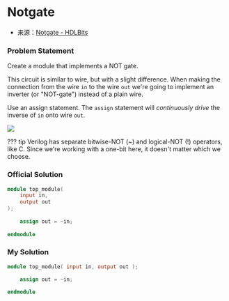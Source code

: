 # Notgate
- 来源：[Notgate - HDLBits](https://hdlbits.01xz.net/wiki/Notgate)

### Problem Statement
Create a module that implements a NOT gate.

This circuit is similar to wire, but with a slight difference. When making the connection from the wire `in` to the wire `out` we're going to implement an inverter (or "NOT-gate") instead of a plain wire.

Use an assign statement. The `assign` statement will _continuously drive_ the inverse of `in` onto wire `out`.

[![](https://hdlbits.01xz.net/mw/images/9/9e/Notgate.png)](https://hdlbits.01xz.net/wiki/File:Notgate.png)

??? tip
    Verilog has separate bitwise-NOT (~) and logical-NOT (!) operators, like C. Since we're working with a one-bit here, it doesn't matter which we choose.

### Official Solution
```Verilog
module top_module(
	input in,
	output out
);
	
	assign out = ~in;
	
endmodule
```

### My Solution
```Verilog
module top_module( input in, output out );

    assign out = ~in;
    
endmodule
```
